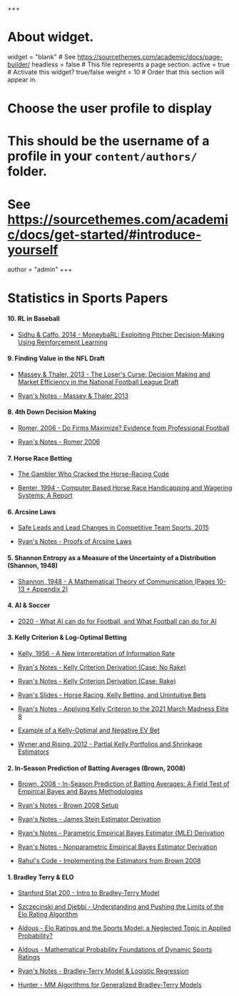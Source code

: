 +++
# About widget.
widget = "blank"  # See https://sourcethemes.com/academic/docs/page-builder/
headless = false  # This file represents a page section.
active = true  # Activate this widget? true/false
weight = 10  # Order that this section will appear in.

# Choose the user profile to display
# This should be the username of a profile in your `content/authors/` folder.
# See https://sourcethemes.com/academic/docs/get-started/#introduce-yourself
author = "admin"
+++

# Statistics in Sports Papers

#### 10. RL in Baseball

* [Sidhu & Caffo, 2014 - MoneybaRL: Exploiting Pitcher Decision-Making Using Reinforcement Learning](/pdf/sports_analytics_2021s/10A.pdf)

#### 9. Finding Value in the NFL Draft

* [Massey & Thaler, 2013 - The Loser's Curse: Decision Making and Market Efficiency in the National Football League Draft](/pdf/sports_analytics_2021s/9A.pdf)

* [Ryan's Notes - Massey & Thaler 2013](/pdf/sports_analytics_2021s/9B.pdf)

#### 8. 4th Down Decision Making

* [Romer, 2006 - Do Firms Maximize? Evidence from Professional Football](/pdf/sports_analytics_2021s/8A.pdf)

* [Ryan's Notes - Romer 2006](/pdf/sports_analytics_2021s/8B.pdf)

#### 7. Horse Race Betting

* [The Gambler Who Cracked the Horse-Racing Code](/pdf/sports_analytics_2021s/7A.pdf)

* [Benter, 1994 -  Computer Based Horse Race Handicapping and Wagering Systems: A Report](/pdf/sports_analytics_2021s/7B.pdf)

#### 6. Arcsine Laws 

* [Safe Leads and Lead Changes in Competitive Team Sports, 2015](/pdf/sports_analytics_2021s/6A.pdf)

* [Ryan's Notes - Proofs of Arcsine Laws](/pdf/sports_analytics_2021s/6B.pdf)

#### 5. Shannon Entropy as a Measure of the Uncertainty of a Distribution (Shannon, 1948)

* [Shannon, 1948 - A Mathematical Theory of Communication (Pages 10-13 + Appendix 2)](/pdf/sports_analytics_2021s/5A.pdf)

#### 4. AI & Soccer

* [2020 - What AI can do for Football, and What Football can do for AI](/pdf/sports_analytics_2021s/4A.pdf)

#### 3. Kelly Criterion & Log-Optimal Betting

* [Kelly, 1956 - A New Interpretation of Information Rate](/pdf/sports_analytics_2021s/3A.pdf)

* [Ryan's Notes - Kelly Criterion Derivation (Case: No Rake)](/pdf/sports_analytics_2021s/3B.pdf)

* [Ryan's Notes - Kelly Criterion Derivation (Case: Rake)](/pdf/sports_analytics_2021s/3C.pdf)

* [Ryan's Slides - Horse Racing, Kelly Betting, and Unintuitive Bets](/pdf/sports_analytics_2021s/3G.pdf)

* [Ryan's Notes - Applying Kelly Criteron to the 2021 March Madness Elite 8](/pdf/sports_analytics_2021s/3D.pdf)

* [Example of a Kelly-Optimal and Negative EV Bet](/pdf/sports_analytics_2021s/3E.pdf)

* [Wyner and Rising, 2012 - Partial Kelly Portfolios and Shrinkage Estimators](/pdf/sports_analytics_2021s/3F.pdf)

#### 2. In-Season Prediction of Batting Averages (Brown, 2008)

* [Brown, 2008 - In-Season Prediction of Batting Averages: A Field Test of Empirical Bayes and Bayes Methodologies](/pdf/sports_analytics_2021s/2A.pdf)

* [Ryan's Notes - Brown 2008 Setup](/pdf/sports_analytics_2021s/2B.pdf)

* [Ryan's Notes - James Stein Estimator Derivation](/pdf/sports_analytics_2021s/2C.pdf)

* [Ryan's Notes - Parametric Empirical Bayes Estimator (MLE) Derivation](/pdf/sports_analytics_2021s/2D.pdf)

* [Ryan's Notes - Nonparametric Empirical Bayes Estimator Derivation](/pdf/sports_analytics_2021s/2E.pdf)

* [Rahul's Code - Implementing the Estimators from Brown 2008](https://colab.research.google.com/drive/1_ZBfS4kAfxFi93XqGzuSZ2FU13HAplpF?usp=sharing)

#### 1. Bradley Terry & ELO

* [Stanford Stat 200 - Intro to Bradley-Terry Model](/pdf/sports_analytics_2021s/1A.pdf)

* [Szczecinski and Djebbi - Understanding and Pushing the Limits of the Elo
Rating Algorithm](/pdf/sports_analytics_2021s/1B.pdf)

* [Aldous - Elo Ratings and the Sports Model: a Neglected Topic in Applied Probability?](/pdf/sports_analytics_2021s/1C.pdf)

* [Aldous - Mathematical Probability Foundations of Dynamic Sports Ratings](/pdf/sports_analytics_2021s/1CC.pdf)

* [Ryan's Notes - Bradley-Terry Model & Logistic Regression](/pdf/sports_analytics_2021s/1D.pdf)

* [Hunter - MM Algorithms for Generalized Bradley-Terry Models](/pdf/sports_analytics_2021s/1E.pdf)





